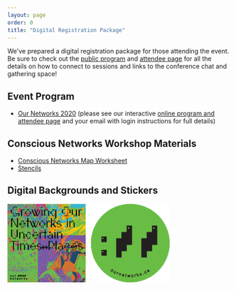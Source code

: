 ```yaml
---
layout: page
order: 0
title: "Digital Registration Package"
---
```


We've prepared a digital registration package for those attending the event. Be sure to check out the [public program](/program/) and <a href="https://p2party.ournetworks.ca/" target="_blank" data-proofer-ignore>attendee page</a> for all the details on how to connect to sessions and links to the conference chat and gathering space!




## Event Program 

- [Our Networks 2020](/registration-package/2020-mailout-program.pdf) (please see our interactive <a href="https://p2party.ournetworks.ca/" target="_blank" data-proofer-ignore>online program and attendee page</a> and your email with login instructions for full details)

## Conscious Networks Workshop Materials 

- [Conscious Networks Map Worksheet](/registration-package/conscious-network-map.pdf)
- [Stencils](/registration-package/conscious-aux-stencils.pdf)

## Digital Backgrounds and Stickers 

<img src="/registration-package/2020-ournets-sticker-square.png" alt="Growing Our Networks Sticker" width="35%" >
&nbsp;
<img src="/registration-package/2020-ournets-sticker-round.png" alt="Our Networks Sticker" width="35%" >
